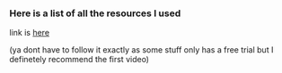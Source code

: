 ### Here is a list of all the resources I used

link is [here](https://docs.google.com/spreadsheets/d/e/2PACX-1vQfrrjsJAkcA3XMQ09pVI16SzX0IOwaIAjJjBX4b6LwUFKKG5uKbNiCDgDem6CdSoNVF1AhSMAeBpRK/pub?output=pdf)

(ya dont have to follow it exactly as some stuff only has a free trial but I definetely recommend the first video)
